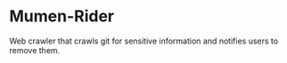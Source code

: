# Mumen-Rider
Web crawler that crawls git for sensitive information and notifies users to remove them.
